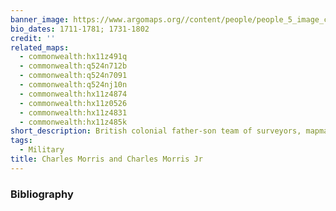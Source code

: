 ```yaml
---
banner_image: https://www.argomaps.org//content/people/people_5_image_compress_100.jpg
bio_dates: 1711-1781; 1731-1802
credit: ''
related_maps:
  - commonwealth:hx11z491q
  - commonwealth:q524n712b
  - commonwealth:q524n7091
  - commonwealth:q524nj10n
  - commonwealth:hx11z4874
  - commonwealth:hx11z0526
  - commonwealth:hx11z4831
  - commonwealth:hx11z485k
short_description: British colonial father-son team of surveyors, mapmakers, and politicians
tags:
  - Military
title: Charles Morris and Charles Morris Jr
---
```





### Bibliography


